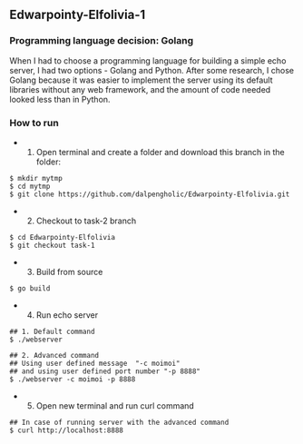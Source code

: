 ## Edwarpointy-Elfolivia-1
### Programming language decision: Golang 
When I had to choose a programming language for building a simple echo server, I had two options - Golang and Python. After some research, I chose Golang because it was easier to implement the server using its default libraries without any web framework, and the amount of code needed looked less than in Python.


### How to run
- 1. Open terminal and create a folder and download this branch in the folder: 
```Shell
$ mkdir mytmp
$ cd mytmp
$ git clone https://github.com/dalpengholic/Edwarpointy-Elfolivia.git
```

- 2. Checkout to task-2 branch
```Shell
$ cd Edwarpointy-Elfolivia
$ git checkout task-1
```

- 3. Build from source
```Shell
$ go build 
```

- 4. Run echo server
```Shell
## 1. Default command 
$ ./webserver

## 2. Advanced command
## Using user defined message  "-c moimoi"
## and using user defined port number "-p 8888"
$ ./webserver -c moimoi -p 8888
```

- 5. Open new terminal and run curl command
```
## In case of running server with the advanced command
$ curl http://localhost:8888
```
 
